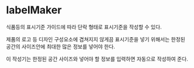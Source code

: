 # labelMaker

식품등의 표시기준 가이드에 따라 단락 형태로 표시기준을 작성할 수 있다.

제품의 로고 등 디자인 구성요소에 겹쳐지지 않게끔 표시기준을 넣기 위해서는 한정된 공간의 사이즈안에 최대한 많은 정보를 넣어야 한다.

이 작성기는 한정된 공간 사이즈와 넣어야 할 정보를 입력하면 자동으로 작성하여 준다.
